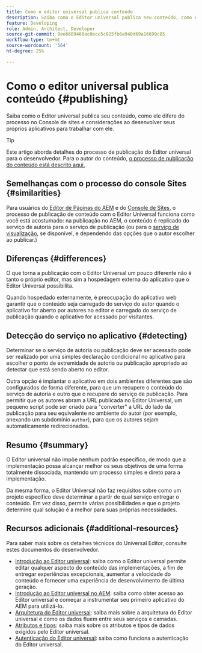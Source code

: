 ```yaml
---
title: Como o editor universal publica conteúdo
description: Saiba como o Editor universal publica seu conteúdo, como ele difere do processo no Console de sites e considerações ao desenvolver seus próprios aplicativos para trabalhar com ele.
feature: Developing
role: Admin, Architect, Developer
source-git-commit: 0ee6689460ac0ecc5c025fb6a940d69a16699c85
workflow-type: tm+mt
source-wordcount: '564'
ht-degree: 25%

---
```



# Como o editor universal publica conteúdo {#publishing}

Saiba como o Editor universal publica seu conteúdo, como ele difere do processo no Console de sites e considerações ao desenvolver seus próprios aplicativos para trabalhar com ele.

>[!TIP]
>
>Este artigo aborda detalhes do processo de publicação do Editor universal para o desenvolvedor. Para o autor do conteúdo, [o processo de publicação do conteúdo está descrito aqui.](/help/sites-cloud/authoring/universal-editor/publishing.md)

## Semelhanças com o processo do console Sites {#similarities}

Para usuários do [Editor de Páginas do AEM](/help/sites-cloud/authoring/page-editor/introduction.md) e do [Console de Sites](/help/sites-cloud/authoring/sites-console/introduction.md), o processo de publicação de conteúdo com o Editor Universal funciona como você está acostumado: na publicação no AEM, o conteúdo é replicado do serviço de autoria para o serviço de publicação (ou para o [serviço de visualização](/help/sites-cloud/authoring/sites-console/previewing-content.md), se disponível, e dependendo das opções que o autor escolher ao publicar.)

## Diferenças {#differences}

O que torna a publicação com o Editor Universal um pouco diferente não é tanto o próprio editor, mas sim a hospedagem externa do aplicativo que o Editor Universal possibilita.

Quando hospedado externamente, é preocupação do aplicativo web garantir que o conteúdo seja carregado do serviço do autor quando o aplicativo for aberto por autores no editor e carregado do serviço de publicação quando o aplicativo for acessado por visitantes.

## Detecção do serviço no aplicativo {#detecting}

Determinar se o serviço de autoria ou publicação deve ser acessado pode ser realizado por uma simples declaração condicional no aplicativo para escolher o ponto de extremidade de autoria ou publicação apropriado ao detectar que está sendo aberto no editor.

Outra opção é implantar o aplicativo em dois ambientes diferentes que são configurados de forma diferente, para que um recupere o conteúdo do serviço de autoria e outro que o recupere do serviço de publicação. Para permitir que os autores abram a URL publicada no Editor Universal, um pequeno script pode ser criado para &quot;converter&quot; a URL do lado da publicação para seu equivalente no ambiente do autor (por exemplo, anexando um subdomínio `author`), para que os autores sejam automaticamente redirecionados.

## Resumo {#summary}

O Editor universal não impõe nenhum padrão específico, de modo que a implementação possa alcançar melhor os seus objetivos de uma forma totalmente dissociada, mantendo um processo simples e direto para a implementação.

Da mesma forma, o Editor Universal não faz requisitos sobre como um projeto específico deve determinar a partir de qual serviço entregar o conteúdo. Em vez disso, permite várias possibilidades e que o projeto determine qual solução é a melhor para suas próprias necessidades.

## Recursos adicionais {#additional-resources}

Para saber mais sobre os detalhes técnicos do Universal Editor, consulte estes documentos do desenvolvedor.

* [Introdução ao Editor universal](/help/implementing/universal-editor/introduction.md): saiba como o Editor universal permite editar qualquer aspecto do conteúdo das implementações, a fim de entregar experiências excepcionais, aumentar a velocidade do conteúdo e fornecer uma experiência de desenvolvimento de última geração.
* [Introdução ao Editor universal no AEM](/help/implementing/universal-editor/getting-started.md): saiba como obter acesso ao Editor universal e começar a instrumentar seu primeiro aplicativo do AEM para utilizá-lo.
* [Arquitetura do Editor universal](/help/implementing/universal-editor/architecture.md): saiba mais sobre a arquitetura do Editor universal e como os dados fluem entre seus serviços e camadas.
* [Atributos e tipos](/help/implementing/universal-editor/attributes-types.md): saiba mais sobre os atributos e tipos de dados exigidos pelo Editor universal.
* [Autenticação do Editor universal](/help/implementing/universal-editor/authentication.md): saiba como funciona a autenticação do Editor universal.
